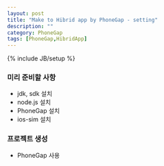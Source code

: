 ```yaml
---
layout: post
title: "Make to Hibrid app by PhoneGap - setting"
description: ""
category: PhoneGap
tags: [PhoneGap,HibridApp]
---
```

{% include JB/setup %}

### 미리 준비할 사항
* jdk, sdk 설치
* node.js 설치
* PhoneGap 설치
* ios-sim 설치

### 프로젝트 생성
* PhoneGap 사용

